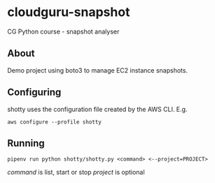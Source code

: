 # cloudguru-snapshot
CG Python course - snapshot analyser

## About
Demo project using boto3 to manage EC2 instance snapshots.

## Configuring
shotty uses the configuration file created by the AWS CLI. E.g.

`aws configure --profile shotty`

## Running

`pipenv run python shotty/shotty.py <command> <--project=PROJECT>`

*command* is list, start or stop
*project* is optional